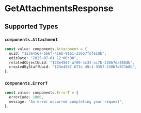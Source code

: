 # GetAttachmentsResponse


## Supported Types

### `components.Attachment`

```typescript
const value: components.Attachment = {
  uuid: "123e4567-566f-416b-91b1-230b7fdfa18b",
  editDate: "2025-07-01 12:00:00",
  relatedObjectUuid: "123e4567-af00-4c33-ac7b-230b7da656db",
  createdByStaffUuid: "123e4567-673c-49c1-935f-230b7e671b8b",
};
```

### `components.ErrorT`

```typescript
const value: components.ErrorT = {
  errorCode: 1000,
  message: "An error occurred completing your request",
};
```

